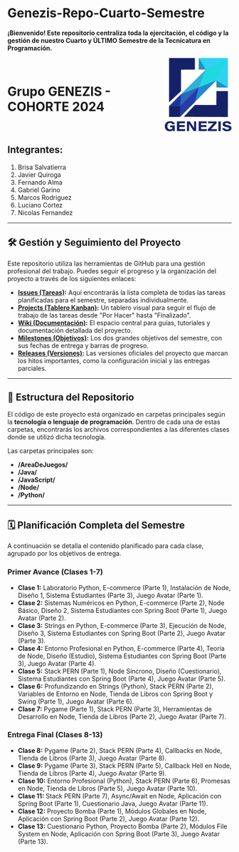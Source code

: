 # Genezis-Repo-Cuarto-Semestre

**¡Bienvenido! Este repositorio centraliza toda la ejercitación, el código y la gestión de nuestro Cuarto y ÚLTIMO Semestre de la Tecnicatura en Programación.**

<div style="display: flex; justify-content: space-between; align-items: center;">
  <h1>Grupo GENEZIS - COHORTE 2024</h1>
  <img src="./logo-genezis-new.png" alt="Logo Genezis" width="150">
</div>

## Integrantes:

1.  Brisa Salvatierra
2.  Javier Quiroga
3.  Fernando Alma
4.  Gabriel Garino
5.  Marcos Rodriguez
6.  Luciano Cortez
7.  Nicolas Fernandez

---

## 🛠️ Gestión y Seguimiento del Proyecto

Este repositorio utiliza las herramientas de GitHub para una gestión profesional del trabajo. Puedes seguir el progreso y la organización del proyecto a través de los siguientes enlaces:

*   **[Issues (Tareas)](https://github.com/PowerSystem2024/Genezis-Repo-Cuarto-Semestre/issues):** Aquí encontrarás la lista completa de todas las tareas planificadas para el semestre, separadas individualmente.
*   **[Projects (Tablero Kanban)](https://github.com/PowerSystem2024/Genezis-Repo-Cuarto-Semestre/projects):** Un tablero visual para seguir el flujo de trabajo de las tareas desde "Por Hacer" hasta "Finalizado".
*   **[Wiki (Documentación)](https://github.com/PowerSystem2024/Genezis-Repo-Cuarto-Semestre/wiki):** El espacio central para guías, tutoriales y documentación detallada del proyecto.
*   **[Milestones (Objetivos)](https://github.com/PowerSystem2024/Genezis-Repo-Cuarto-Semestre/milestones):** Los dos grandes objetivos del semestre, con sus fechas de entrega y barras de progreso.
*   **[Releases (Versiones)](https://github.com/PowerSystem2024/Genezis-Repo-Cuarto-Semestre/releases):** Las versiones oficiales del proyecto que marcan los hitos importantes, como la configuración inicial y las entregas parciales.

---

## 🌟 Estructura del Repositorio

El código de este proyecto está organizado en carpetas principales según la **tecnología o lenguaje de programación**. Dentro de cada una de estas carpetas, encontrarás los archivos correspondientes a las diferentes clases donde se utilizó dicha tecnología.

Las carpetas principales son:
- **/AreaDeJuegos/**
- **/Java/**
- **/JavaScript/**
- **/Node/**
- **/Python/**

---

## 🗓️ Planificación Completa del Semestre

A continuación se detalla el contenido planificado para cada clase, agrupado por los objetivos de entrega.

### **Primer Avance (Clases 1-7)**

*   **Clase 1:** Laboratorio Python, E-commerce (Parte 1), Instalación de Node, Diseño 1, Sistema Estudiantes (Parte 3), Juego Avatar (Parte 1).
*   **Clase 2:** Sistemas Numéricos en Python, E-commerce (Parte 2), Node Básico, Diseño 2, Sistema Estudiantes con Spring Boot (Parte 1), Juego Avatar (Parte 2).
*   **Clase 3:** Strings en Python, E-commerce (Parte 3), Ejecución de Node, Diseño 3, Sistema Estudiantes con Spring Boot (Parte 2), Juego Avatar (Parte 3).
*   **Clase 4:** Entorno Profesional en Python, E-commerce (Parte 4), Teoría de Node, Diseño (Estudio), Sistema Estudiantes con Spring Boot (Parte 3), Juego Avatar (Parte 4).
*   **Clase 5:** Stack PERN (Parte 1), Node Síncrono, Diseño (Cuestionario), Sistema Estudiantes con Spring Boot (Parte 4), Juego Avatar (Parte 5).
*   **Clase 6:** Profundizando en Strings (Python), Stack PERN (Parte 2), Variables de Entorno en Node, Tienda de Libros con Spring Boot y Swing (Parte 1), Juego Avatar (Parte 6).
*   **Clase 7:** Pygame (Parte 1), Stack PERN (Parte 3), Herramientas de Desarrollo en Node, Tienda de Libros (Parte 2), Juego Avatar (Parte 7).

### **Entrega Final (Clases 8-13)**

*   **Clase 8:** Pygame (Parte 2), Stack PERN (Parte 4), Callbacks en Node, Tienda de Libros (Parte 3), Juego Avatar (Parte 8).
*   **Clase 9:** Pygame (Parte 3), Stack PERN (Parte 5), Callback Hell en Node, Tienda de Libros (Parte 4), Juego Avatar (Parte 9).
*   **Clase 10:** Entorno Profesional (Python), Stack PERN (Parte 6), Promesas en Node, Tienda de Libros (Parte 5), Juego Avatar (Parte 10).
*   **Clase 11:** Stack PERN (Parte 7), Async/Await en Node, Aplicación con Spring Boot (Parte 1), Cuestionario Java, Juego Avatar (Parte 11).
*   **Clase 12:** Proyecto Bomba (Parte 1), Módulos Globales en Node, Aplicación con Spring Boot (Parte 2), Juego Avatar (Parte 12).
*   **Clase 13:** Cuestionario Python, Proyecto Bomba (Parte 2), Módulos File System en Node, Aplicación con Spring Boot (Parte 3), Juego Avatar (Parte 13).
